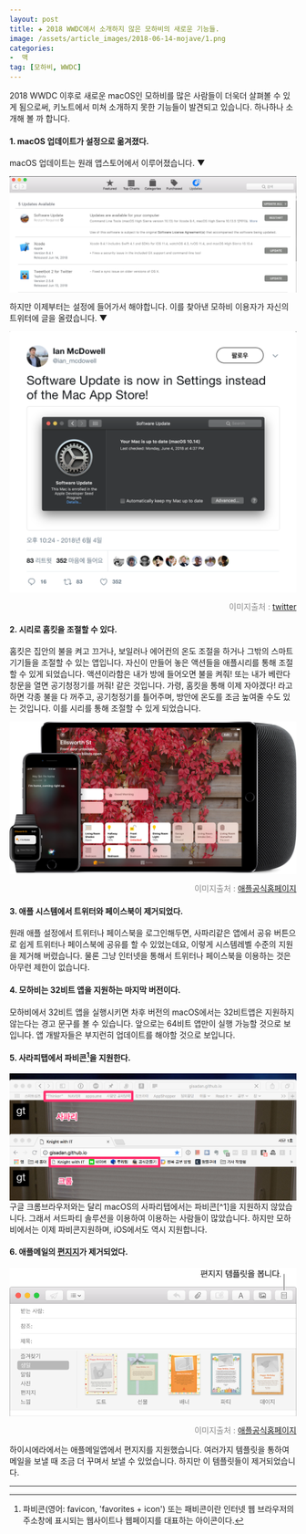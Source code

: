 ```yaml
---  
layout: post  
title: ✚ 2018 WWDC에서 소개하지 않은 모하비의 새로운 기능들.
image: /assets/article_images/2018-06-14-mojave/1.png
categories:
-  맥
tag: [모하비, WWDC]
---  
```


2018 WWDC 이후로 새로운 macOS인 모하비를 많은 사람들이 더욱더 살펴볼 수 있게 됨으로써, 키노트에서 미쳐 소개하지 못한 기능들이 발견되고 있습니다. 하나하나 소개해 볼 까 합니다.

#### 1\. macOS 업데이트가 설정으로 옮겨졌다.
macOS 업데이트는 원래 앱스토어에서 이루어졌습니다. ▼
<div class="markdown-image">
<img src="/assets/article_images/2018-06-14-mojave/1.png" alt="" align="middle"/></div>

하지만 이제부터는 설정에 들어가서 해야합니다. 이를 찾아낸 모하비 이용자가 자신의 트위터에 글을 올렸습니다.  ▼
<div class="markdown-image">
<img src="/assets/article_images/2018-06-14-mojave/2.png" alt="" align="middle"/><p style="text-align:right;  color:#878787"> 이미지출처 : <a href="https://twitter.com/ian_mcdowell/status/1003870249320501248?ref_src=twsrc%5Etfw&ref_url=https%3A%2F%2Fwww.macstories.net%2Fpage%2F2%2F"> twitter </a> </p> </div>

#### 2\. 시리로 홈킷을 조절할 수 있다.
홈킷은 집안의 불을 켜고 끄거나, 보일러나 에어컨의 온도 조절을 하거나 그밖의 스마트기기들을 조절할 수 있는 앱입니다. 자신이 만들어 놓은 액션들을 애플시리를 통해 조절할 수 있게 되었습니다. 액션이라함은 내가 방에 들어오면 불을 켜줘! 또는 내가 베란다 창문을 열면 공기청정기를 꺼줘! 같은 것입니다. 가령, 홈킷을 통해 이제 자야겠다! 라고 하면 각종 불을 다 꺼주고, 공기청정기를 틀어주며, 방안에 온도를 조금 높여줄 수도 있는 것입니다. 이를 시리를 통해 조절할 수 있게 되었습니다.
<div class="markdown-image">
<img src="/assets/article_images/2018-06-14-mojave/3.jpg" alt="" align="middle"/><p style="text-align:right;  color:#878787"> 이미지출처 : <a href="https://developer.apple.com/homekit/"> 애플공식홈페이지 </a></p> </div>

#### 3\. 애플 시스템에서 트위터와 페이스북이 제거되었다.
원래 애플 설정에서 트위터나 페이스북을 로그인해두면, 사파리같은 앱에서 공유 버튼으로 쉽게 트위터나 페이스북에 공유를 할 수 있었는데요, 이렇게 시스템레벨 수준의 지원을 제거해 버렸습니다. 물론 그냥 인터넷을 통해서 트위터나 페이스북을 이용하는 것은 아무런 제한이 없습니다.

#### 4\. 모하비는 32비트 앱을 지원하는 마지막 버전이다.
모하비에서 32비트 앱을 실행시키면 차후 버전의 macOS에서는 32비트앱은 지원하지 않는다는 경고 문구를 볼 수 있습니다. 앞으로는 64비트 앱만이 실행 가능할 것으로 보입니다. 앱 개발자들은 부지런히 업데이트를 해야할 것으로 보입니다.

#### 5\. 사라피탭에서 파비콘[^1]을 지원한다.
<div class="markdown-image">
<img src="/assets/article_images/2018-06-14-mojave/5.png" alt="" align="middle"/> </div>
구글 크롬브라우저와는 달리 macOS의 사파리탭에서는 파비콘[^1]을 지원하지 않았습니다. 그래서 서드파티 솔루션을 이용하여 이용하는 사람들이 많았습니다. 하지만 모하비에서는 이제 파비콘지원하며, iOS에서도 역시 지원합니다.

#### 6\. 애플메일의 [편지지](https://support.apple.com/ko-kr/guide/mail/personalize-messages-with-stationery-mail15167/mac)가 제거되었다.
<div class="markdown-image">
<img src="/assets/article_images/2018-06-14-mojave/4.png" alt="" align="middle"/><p style="text-align:right;  color:#878787"> 이미지출처 : <a href="https://support.apple.com/ko-kr/guide/mail/personalize-messages-with-stationery-mail15167/mac"> 애플공식홈페이지 </a></p> </div>
하이시에라에서는 애플메일앱에서 편지지를 지원했습니다. 여러가지 템플릿을 통하여 메일을 보낼 때 조금 더 꾸며서 보낼 수 있었습니다. 하지만 이 템플릿들이 제거되었습니다.

---

[^1]: 파비콘(영어: favicon, 'favorites + icon') 또는 패비콘이란 인터넷 웹 브라우저의 주소창에 표시되는 웹사이트나 웹페이지를 대표하는 아이콘이다.
